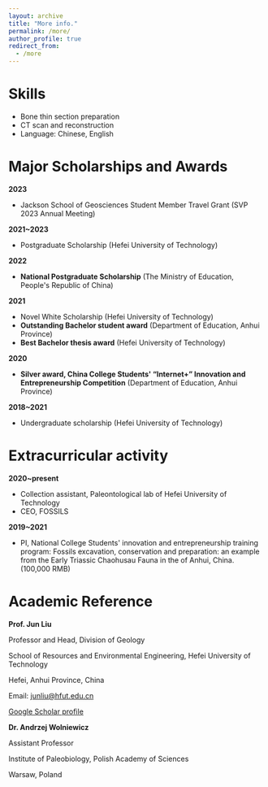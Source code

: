 ```yaml
---
layout: archive
title: "More info."
permalink: /more/
author_profile: true
redirect_from:
  - /more
---
```


Skills
======
* Bone thin section preparation
* CT scan and reconstruction
* Language: Chinese, English


Major Scholarships and Awards
======
**2023**
 * Jackson School of Geosciences Student Member Travel Grant (SVP 2023 Annual Meeting)

**2021~2023**
 * Postgraduate Scholarship (Hefei University of Technology)

**2022**
 * **National Postgraduate Scholarship** (The Ministry of Education, People's Republic of China)
   
**2021**
 * Novel White Scholarship (Hefei University of Technology)	
 * **Outstanding Bachelor student award** (Department of Education, Anhui Province)	
 * **Best Bachelor thesis award** (Hefei University of Technology)
   
**2020**
 * **Silver award, China College Students' “Internet+” Innovation and Entrepreneurship Competition** (Department of Education, Anhui Province)
   
**2018~2021**
 * Undergraduate scholarship (Hefei University of Technology)	


Extracurricular activity
======
**2020~present**
 * Collection assistant, Paleontological lab of Hefei University of Technology	
 * CEO, FOSSILS
   
**2019~2021**
 * PI, National College Students' innovation and entrepreneurship training program: Fossils excavation, conservation and preparation: an example from the Early Triassic Chaohusau Fauna in the of Anhui, China. (100,000 RMB)


Academic Reference
======
**Prof. Jun Liu**

Professor and Head, Division of Geology

School of Resources and Environmental Engineering, Hefei University of Technology

Hefei, Anhui Province, China 

Email: junliu@hfut.edu.cn

[Google Scholar profile](https://scholar.google.com/citations?hl=zh-CN&user=LWycK8cAAAAJ)

**Dr. Andrzej Wolniewicz**

Assistant Professor

Institute of Paleobiology, Polish Academy of Sciences

Warsaw, Poland
